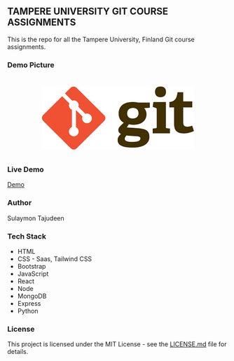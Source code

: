 ## TAMPERE UNIVERSITY GIT COURSE ASSIGNMENTS

This is the repo for all the Tampere University, Finland Git course assignments.

### Demo Picture

# <p align="center"><img src="./git_logo.png"/></p>

### Live Demo

[Demo](https://github.com/Sulaymon333/tampere-university-git-course)

### Author

Sulaymon Tajudeen

### Tech Stack

-   HTML
-   CSS - Saas, Tailwind CSS
-   Bootstrap
-   JavaScript
-   React
-   Node
-   MongoDB
-   Express
-   Python

### License

This project is licensed under the MIT License - see the [LICENSE.md](./LICENSE.md) file for details.
